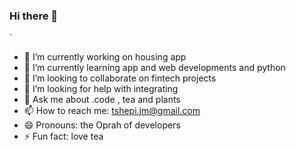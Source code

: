 ### Hi there 👋

<!--
**tshepimoloko/tshepimoloko** is a ✨ _special_ ✨ repository because its `README.md` (this file) appears on your GitHub profile.-->`

- 🔭 I’m currently working on housing app 
- 🌱 I’m currently learning app and web developments and python 
- 👯 I’m looking to collaborate on fintech projects
- 🤔 I’m looking for help with integrating
- 💬 Ask me about .code , tea and plants
- 📫 How to reach me: tshepi.jm@gmail.com
- 😄 Pronouns: the Oprah of developers
- ⚡ Fun fact: love tea

